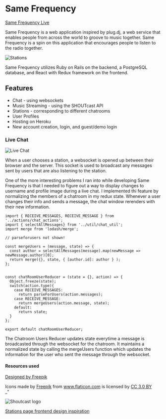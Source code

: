 # Same Frequency


[Same Frequency Live](https://still-taiga-52460.herokuapp.com/#/)

Same Frequency is a web application inspired by plug.dj, a web service that enables people from across the world to groove to music together. Same Frequency is a spin on this application that encourages people to listen to the radio together.


![Stations](https://res.cloudinary.com/heab4q3lg/image/upload/v1495840141/stations.png)

Same Frequency utilizes Ruby on Rails on the backend, a PostgreSQL database, and React with Redux framework on the frontend.

## Features

* Chat - using websockets
* Music Streaming - using the SHOUTcast API
* Stations - corresponding to different chatrooms
* User Profiles
* Hosting on Heroku
* New account creation, login, and guest/demo login

### Live Chat

![Live Chat](https://res.cloudinary.com/heab4q3lg/image/upload/v1495840141/live_chat.png)

When a user chooses a station, a websocket is opened up between their browser and the server. This socket is used to broadcast any messages sent by users that are also listening to the station. 

One of the more interesting problems I ran into while developing Same Frequency is that I needed to figure out a way to display changes to username and profile image during a live chat. I implemented thi feature by normalizing the members of a chatroom in my redux state. Whenever a user changes their info and sends a message, the chat window rerenders with their new information.

```
import { RECEIVE_MESSAGES, RECEIVE_MESSAGE } from '../actions/chat_actions';
import { selectAllMessages} from '../util/chat_util';
import merge from 'lodash/merge';

// parseforusers not shown!

const mergeUsers = (message, state) => {
  const author = selectAllMessages(message).map(newMessage => newMessage.author)[0];
  return merge({}, state, { [author.id]: author } );
};


const chatRoomUserReducer = (state = {}, action) => {
  Object.freeze(state);
  switch(action.type){
    case RECEIVE_MESSAGES:
      return parseForUsers(action.messages);
    case RECEIVE_MESSAGE:
      return mergeUsers(action.message, state);
    default:
      return state;
  }
};

export default chatRoomUserReducer;
```
The Chatroom Users Reducer updates state everytime a message is broadcasted through the websocket for the chatroom. It maintains a normalized state by calling the mergeUsers function which updates the information for the user who sent the message through the websocket.

#### Resources used
<a href='http://www.freepik.com/free-photo/vintage-radio_1011596.htm'>Designed by Freepik</a>
<div>Icons made by <a href="http://www.freepik.com" title="Freepik">Freepik</a> from <a href="http://www.flaticon.com" title="Flaticon">www.flaticon.com</a> is licensed by <a href="http://creativecommons.org/licenses/by/3.0/" title="Creative Commons BY 3.0" target="_blank">CC 3.0 BY</a></div>_"

![Shoutcast logo](https://res.cloudinary.com/heab4q3lg/image/upload/v1496005167/shoutcast.png)

[Stations page frontend design inspiration](https://codepen.io/trungk18/pen/MepYXj)
